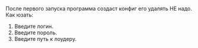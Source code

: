 После первого запуска программа создаст конфиг его удалять НЕ надо.
Как юзать:
1. Введите логин.
2. Введите пороль.
3. Введите путь к лоудеру.